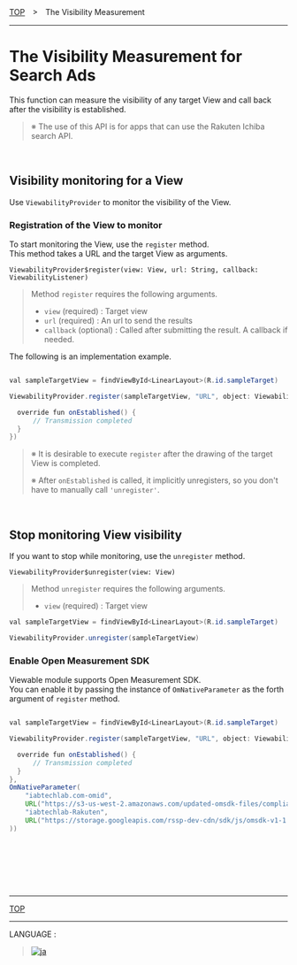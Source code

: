 [TOP](/README.md#top)　>　The Visibility Measurement

---

# The Visibility Measurement for Search Ads

This function can measure the visibility of any target View and call back after the visibility is established.
<br>

> ※ The use of this API is for apps that can use the Rakuten Ichiba search API.

<br>

## Visibility monitoring for a View

Use `ViewabilityProvider` to monitor the visibility of the View.

### Registration of the View to monitor

To start monitoring the View, use the `register` method.<br>
This method takes a URL and the target View as arguments.

`ViewabilityProvider$register(view: View, url: String, callback: ViewabilityListener)`

> Method `register` requires the following arguments.<br>
>
> * `view` (required) : Target view
> * `url` (required) : An url to send the results
> * `callback` (optional) : Called after submitting the result. A callback if needed.


The following is an implementation example.


```java

val sampleTargetView = findViewById<LinearLayout>(R.id.sampleTarget)

ViewabilityProvider.register(sampleTargetView, "URL", object: ViewabilityListener {

  override fun onEstablished() {
      // Transmission completed
  }
})
```

> ※ It is desirable to execute `register` after the drawing of the target View is completed.
>
> ※ After `onEstablished` is called, it implicitly unregisters, so you don't have to manually call `'unregister'`.

<br>

## Stop monitoring View visibility

If you want to stop while monitoring, use the `unregister` method.

`ViewabilityProvider$unregister(view: View)`

> Method `unregister` requires the following arguments.<br>
>
> * `view` (required) : Target view

```java
val sampleTargetView = findViewById<LinearLayout>(R.id.sampleTarget)

ViewabilityProvider.unregister(sampleTargetView)

```

### Enable Open Measurement SDK

Viewable module supports Open Measurement SDK. <br>
You can enable it by passing the instance of `OmNativeParameter` as the forth argument of `register` method.


```java

val sampleTargetView = findViewById<LinearLayout>(R.id.sampleTarget)

ViewabilityProvider.register(sampleTargetView, "URL", object: ViewabilityListener {

  override fun onEstablished() {
      // Transmission completed
  }
},
OmNativeParameter(
    "iabtechlab.com-omid",
    URL("https://s3-us-west-2.amazonaws.com/updated-omsdk-files/compliance-js/omid-validation-verification-script-v1-RAKUTEN-03142023.js"),
    "iabtechlab-Rakuten",
    URL("https://storage.googleapis.com/rssp-dev-cdn/sdk/js/omsdk-v1-1.4.3.js")
))

```

<br><br><br><br><br>

---
[TOP](/README.md#top)

---
LANGUAGE :
> [![ja](/doc/img/lang/ja.png)](/doc/ja/viewability/README.md)

